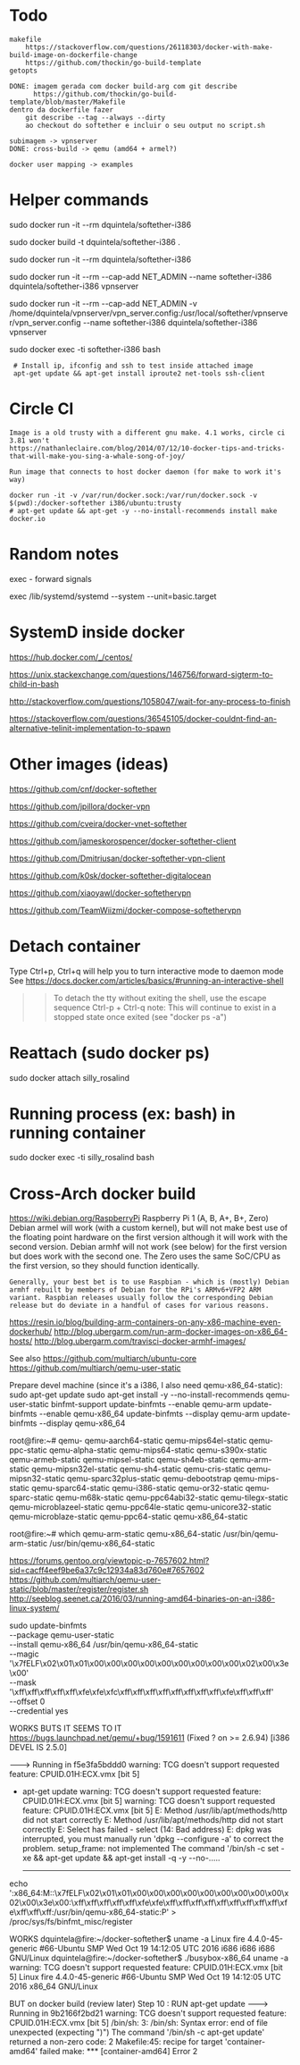 # Todo

	makefile
		https://stackoverflow.com/questions/26118303/docker-with-make-build-image-on-dockerfile-change
		https://github.com/thockin/go-build-template
	getopts

	DONE: imagem gerada com docker build-arg com git describe
		  https://github.com/thockin/go-build-template/blob/master/Makefile
	dentro da dockerfile fazer 
		git describe --tag --always --dirty
		ao checkout do softether e incluir o seu output no script.sh

	subimagem -> vpnserver
	DONE: cross-build -> qemu (amd64 + armel?)

	docker user mapping -> examples

# Helper commands

sudo docker run -it --rm dquintela/softether-i386

sudo docker build -t dquintela/softether-i386 .

sudo docker run -it --rm dquintela/softether-i386

sudo docker run -it --rm --cap-add NET_ADMIN --name softether-i386 dquintela/softether-i386 vpnserver

sudo docker run -it --rm --cap-add NET_ADMIN -v /home/dquintela/vpnserver/vpn_server.config:/usr/local/softether/vpnserver/vpn_server.config --name softether-i386 dquintela/softether-i386 vpnserver

sudo docker exec -ti softether-i386 bash
    
     # Install ip, ifconfig and ssh to test inside attached image
     apt-get update && apt-get install iproute2 net-tools ssh-client

# Circle CI
	
	Image is a old trusty with a different gnu make. 4.1 works, circle ci 3.81 won't
	https://nathanleclaire.com/blog/2014/07/12/10-docker-tips-and-tricks-that-will-make-you-sing-a-whale-song-of-joy/

	Run image that connects to host docker daemon (for make to work it's way)
	
	docker run -it -v /var/run/docker.sock:/var/run/docker.sock -v $(pwd):/docker-softether i386/ubuntu:trusty
	# apt-get update && apt-get -y --no-install-recommends install make docker.io
	 
# Random notes

exec - forward signals

exec /lib/systemd/systemd --system --unit=basic.target

# SystemD inside docker
https://hub.docker.com/_/centos/

https://unix.stackexchange.com/questions/146756/forward-sigterm-to-child-in-bash

http://stackoverflow.com/questions/1058047/wait-for-any-process-to-finish

https://stackoverflow.com/questions/36545105/docker-couldnt-find-an-alternative-telinit-implementation-to-spawn

# Other images (ideas)

https://github.com/cnf/docker-softether

https://github.com/jpillora/docker-vpn

https://github.com/cveira/docker-vnet-softether

https://github.com/jameskorospencer/docker-softether-client

https://github.com/Dmitriusan/docker-softether-vpn-client

https://github.com/k0sk/docker-softether-digitalocean

https://github.com/xiaoyawl/docker-softethervpn

https://github.com/TeamWiizmi/docker-compose-softethervpn

# Detach container

Type Ctrl+p, Ctrl+q will help you to turn interactive mode to daemon mode
See https://docs.docker.com/articles/basics/#running-an-interactive-shell

>> To detach the tty without exiting the shell,
>> use the escape sequence Ctrl-p + Ctrl-q
>> note: This will continue to exist in a stopped state once exited (see "docker ps -a")

# Reattach (sudo docker ps)

sudo docker attach silly_rosalind

# Running process (ex: bash) in running container

sudo docker exec -ti silly_rosalind bash

# Cross-Arch docker build

https://wiki.debian.org/RaspberryPi 
	Raspberry Pi 1 (A, B, A+, B+, Zero)
	Debian armel will work (with a custom kernel), but will not make best use of the floating point hardware on the first version although it will work with the second version. Debian armhf will not work (see below) for the first version but does work with the second one. The Zero uses the same SoC/CPU as the first version, so they should function identically.

	Generally, your best bet is to use Raspbian - which is (mostly) Debian armhf rebuilt by members of Debian for the RPi's ARMv6+VFP2 ARM variant. Raspbian releases usually follow the corresponding Debian release but do deviate in a handful of cases for various reasons.

https://resin.io/blog/building-arm-containers-on-any-x86-machine-even-dockerhub/
http://blog.ubergarm.com/run-arm-docker-images-on-x86_64-hosts/
http://blog.ubergarm.com/travisci-docker-armhf-images/

See also https://github.com/multiarch/ubuntu-core
https://github.com/multiarch/qemu-user-static

Prepare devel machine (since it's a i386, I also need qemu-x86_64-static):
sudo apt-get update
sudo apt-get install -y --no-install-recommends qemu-user-static binfmt-support
update-binfmts --enable qemu-arm
update-binfmts --enable qemu-x86_64
update-binfmts --display qemu-arm
update-binfmts --display qemu-x86_64

root@fire:~# qemu-
qemu-aarch64-static       qemu-mips64el-static      qemu-ppc-static
qemu-alpha-static         qemu-mips64-static        qemu-s390x-static
qemu-armeb-static         qemu-mipsel-static        qemu-sh4eb-static
qemu-arm-static           qemu-mipsn32el-static     qemu-sh4-static
qemu-cris-static          qemu-mipsn32-static       qemu-sparc32plus-static
qemu-debootstrap          qemu-mips-static          qemu-sparc64-static
qemu-i386-static          qemu-or32-static          qemu-sparc-static
qemu-m68k-static          qemu-ppc64abi32-static    qemu-tilegx-static
qemu-microblazeel-static  qemu-ppc64le-static       qemu-unicore32-static
qemu-microblaze-static    qemu-ppc64-static         qemu-x86_64-static

root@fire:~# which qemu-arm-static qemu-x86_64-static
/usr/bin/qemu-arm-static
/usr/bin/qemu-x86_64-static

https://forums.gentoo.org/viewtopic-p-7657602.html?sid=cacff4eef9be6a37c9c12934a83d760e#7657602
https://github.com/multiarch/qemu-user-static/blob/master/register/register.sh
http://seeblog.seenet.ca/2016/03/running-amd64-binaries-on-an-i386-linux-system/

sudo update-binfmts \
    --package qemu-user-static \
    --install qemu-x86_64 /usr/bin/qemu-x86_64-static \
    --magic '\x7fELF\x02\x01\x01\x00\x00\x00\x00\x00\x00\x00\x00\x00\x02\x00\x3e\x00' \
    --mask '\xff\xff\xff\xff\xff\xfe\xfe\xfc\xff\xff\xff\xff\xff\xff\xff\xff\xfe\xff\xff\xff' \
    --offset 0 \
    --credential yes

WORKS BUTS IT SEEMS TO IT
	https://bugs.launchpad.net/qemu/+bug/1591611 (Fixed ? on >= 2.6.94) [i386 DEVEL IS 2.5.0]
	
 ---> Running in f5e3fa5bddd0
warning: TCG doesn't support requested feature: CPUID.01H:ECX.vmx [bit 5]
+ apt-get update
warning: TCG doesn't support requested feature: CPUID.01H:ECX.vmx [bit 5]
warning: TCG doesn't support requested feature: CPUID.01H:ECX.vmx [bit 5]
E: Method /usr/lib/apt/methods/http did not start correctly
E: Method /usr/lib/apt/methods/http did not start correctly
E: Select has failed - select (14: Bad address)
E: dpkg was interrupted, you must manually run 'dpkg --configure -a' to correct the problem.
setup_frame: not implemented
The command '/bin/sh -c set -xe && apt-get update && apt-get install -q -y --no-.....

	
	--------------
echo ':x86_64:M::\x7fELF\x02\x01\x01\x00\x00\x00\x00\x00\x00\x00\x00\x00\x02\x00\x3e\x00:\xff\xff\xff\xff\xff\xfe\xfe\xff\xff\xff\xff\xff\xff\xff\xff\xff\xfe\xff\xff\xff:/usr/bin/qemu-x86_64-static:P' > /proc/sys/fs/binfmt_misc/register 

WORKS
dquintela@fire:~/docker-softether$ uname -a
Linux fire 4.4.0-45-generic #66-Ubuntu SMP Wed Oct 19 14:12:05 UTC 2016 i686 i686 i686 GNU/Linux
dquintela@fire:~/docker-softether$ ./busybox-x86_64 uname -a
warning: TCG doesn't support requested feature: CPUID.01H:ECX.vmx [bit 5]
Linux fire 4.4.0-45-generic #66-Ubuntu SMP Wed Oct 19 14:12:05 UTC 2016 x86_64 GNU/Linux

BUT on docker build (review later)
Step 10 : RUN apt-get update
---> Running in 9b2166f2bd21
warning: TCG doesn't support requested feature: CPUID.01H:ECX.vmx [bit 5]
/bin/sh: 3: /bin/sh: Syntax error: end of file unexpected (expecting ")")
The command '/bin/sh -c apt-get update' returned a non-zero code: 2
Makefile:45: recipe for target 'container-amd64' failed
make: *** [container-amd64] Error 2


